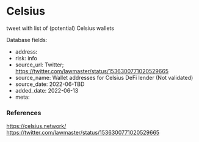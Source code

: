 # Celsius

tweet with list of (potential) Celsius wallets

Database fields:
 - address:
 - risk: info
 - source_url: Twitter; https://twitter.com/lawmaster/status/1536300771020529665
 - source_name: Wallet addresses for Celsius DeFi lender (Not validated)
 - source_date: 2022-06-TBD
 - added_date: 2022-06-13
 - meta:

### References
https://celsius.network/
https://twitter.com/lawmaster/status/1536300771020529665
